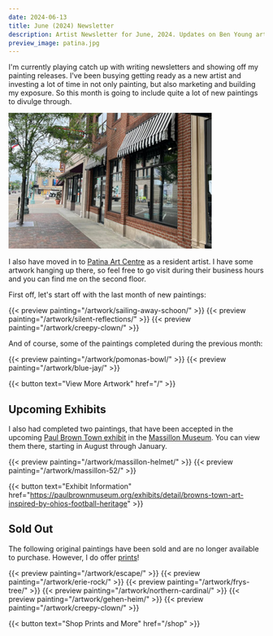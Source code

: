 ```yaml
---
date: 2024-06-13
title: June (2024) Newsletter
description: Artist Newsletter for June, 2024. Updates on Ben Young artwork completed, sold, and an upcoming Massillon Museum exhibit
preview_image: patina.jpg
---
```


I'm currently playing catch up with writing newsletters and showing off my painting releases. I've been busying getting ready as a new artist and investing a lot of time in not only painting, but also marketing and building my exposure. So this month is going to include quite a lot of new paintings to divulge through.

[![Patina Art Centre](patina.jpg "Patina Art Centre Front Door")](http://patinaartscentre.com/)

I also have moved in to [Patina Art Centre](http://patinaartscentre.com/) as a resident artist. I have some artwork hanging up there, so feel free to go visit during their business hours and you can find me on the second floor.

First off, let's start off with the last month of new paintings:

{{< preview painting="/artwork/sailing-away-schoon/" >}}
{{< preview painting="/artwork/silent-reflections/" >}}
{{< preview painting="/artwork/creepy-clown/" >}}

And of course, some of the paintings completed during the previous month:

{{< preview painting="/artwork/pomonas-bowl/" >}}
{{< preview painting="/artwork/blue-jay/" >}}

{{< button text="View More Artwork" href="/" >}}


## Upcoming Exhibits ##

I also had completed two paintings, that have been accepted in the upcoming [Paul Brown Town exhibit](https://paulbrownmuseum.org) in the [Massillon Museum](https://www.massillonmuseum.org). You can view them there, starting in August through January.

{{< preview painting="/artwork/massillon-helmet/" >}}
{{< preview painting="/artwork/massillon-52/" >}}

{{< button text="Exhibit Information" href="https://paulbrownmuseum.org/exhibits/detail/browns-town-art-inspired-by-ohios-football-heritage" >}}


## Sold Out ##

The following original paintings have been sold and are no longer available to purchase. However, I do offer [prints](https://benjaminjyoung.com/shop/#!/Prints/c/166807502)!

{{< preview painting="/artwork/escape/" >}}
{{< preview painting="/artwork/erie-rock/" >}}
{{< preview painting="/artwork/frys-tree/" >}}
{{< preview painting="/artwork/northern-cardinal/" >}}
{{< preview painting="/artwork/gehen-heim/" >}}
{{< preview painting="/artwork/creepy-clown/" >}}

{{< button text="Shop Prints and More" href="/shop" >}}
